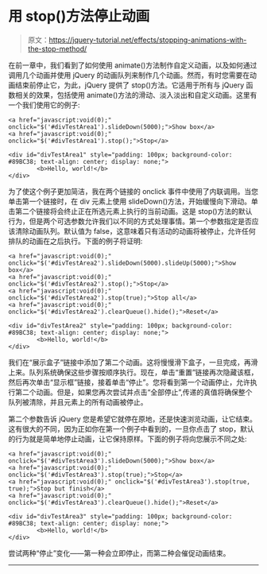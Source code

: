 # 用 stop()方法停止动画

> 原文：<https://jquery-tutorial.net/effects/stopping-animations-with-the-stop-method/>

在前一章中，我们看到了如何使用 animate()方法制作自定义动画，以及如何通过调用几个动画并使用 jQuery 的动画队列来制作几个动画。然而，有时您需要在动画结束前停止它，为此，jQuery 提供了 stop()方法。它适用于所有与 jQuery 函数相关的效果，包括使用 animate()方法的滑动、淡入淡出和自定义动画。这里有一个我们使用它的例子:

```
<a href="javascript:void(0);" onclick="$('#divTestArea1').slideDown(5000);">Show box</a>   
<a href="javascript:void(0);" onclick="$('#divTestArea1').stop();">Stop</a>

<div id="divTestArea1" style="padding: 100px; background-color: #89BC38; text-align: center; display: none;">
        <b>Hello, world!</b>
</div>
```

为了使这个例子更加简洁，我在两个链接的 onclick 事件中使用了内联调用。当您单击第一个链接时，在 div 元素上使用 slideDown()方法，开始缓慢向下滑动。单击第二个链接将会终止正在所选元素上执行的当前动画。这是 stop()方法的默认行为，但是两个可选参数允许我们以不同的方式处理事情。第一个参数指定是否应该清除动画队列。默认值为 false，这意味着只有活动的动画将被停止，允许任何排队的动画在之后执行。下面的例子将证明:

```
<a href="javascript:void(0);" onclick="$('#divTestArea2').slideDown(5000).slideUp(5000);">Show box</a>   
<a href="javascript:void(0);" onclick="$('#divTestArea2').stop();">Stop</a>   
<a href="javascript:void(0);" onclick="$('#divTestArea2').stop(true);">Stop all</a>   
<a href="javascript:void(0);" onclick="$('#divTestArea2').clearQueue().hide();">Reset</a>

<div id="divTestArea2" style="padding: 100px; background-color: #89BC38; text-align: center; display: none;">
        <b>Hello, world!</b>
</div>
```

我们在“展示盒子”链接中添加了第二个动画。这将慢慢滑下盒子，一旦完成，再滑上来。队列系统确保这些步骤按顺序执行。现在，单击“重置”链接再次隐藏该框，然后再次单击“显示框”链接，接着单击“停止”。您将看到第一个动画停止，允许执行第二个动画。但是，如果您再次尝试并点击“全部停止”,传递的真值将确保整个队列被清除，并且元素上的所有动画被停止。

第二个参数告诉 jQuery 您是希望它就停在原地，还是快速浏览动画，让它结束。这有很大的不同，因为正如你在第一个例子中看到的，一旦你点击了 stop，默认的行为就是简单地停止动画，让它保持原样。下面的例子将向您展示不同之处:

<input type="hidden" name="IL_IN_ARTICLE">

```
<a href="javascript:void(0);" onclick="$('#divTestArea3').slideDown(5000);">Show box</a>   
<a href="javascript:void(0);" onclick="$('#divTestArea3').stop(true);">Stop</a>   
<a href="javascript:void(0);" onclick="$('#divTestArea3').stop(true, true);">Stop but finish</a>   
<a href="javascript:void(0);" onclick="$('#divTestArea3').clearQueue().hide();">Reset</a>

<div id="divTestArea3" style="padding: 100px; background-color: #89BC38; text-align: center; display: none;">
        <b>Hello, world!</b>
</div>
```

尝试两种“停止”变化——第一种会立即停止，而第二种会催促动画结束。

* * *